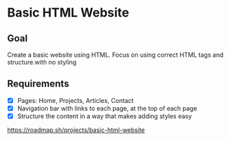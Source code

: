 # Basic HTML Website

## Goal

Create a basic website using HTML. Focus on using correct HTML tags and structure.with no styling

## Requirements

- [x] Pages: Home, Projects, Articles, Contact
- [x] Navigation bar with links to each page, at the top of each page
- [x] Structure the content in a way that makes adding styles easy

https://roadmap.sh/projects/basic-html-website
